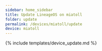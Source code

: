 ```yaml
---
sidebar: home_sidebar
title: Update LineageOS on miatoll
folder: update
permalink: /devices/miatoll/update
device: miatoll
---
```

{% include templates/device_update.md %}
